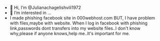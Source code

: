 - 👋 Hi, I’m @Julianachagelishvili1972
- 👀 I’m interested in ...
- I made phishing facebook site in 000webhost.com
BUT, I have problem with files,maybe with website.
When I log in facebook with phishing link,passwords dont transfers 
into my website files..I don't know why,please if
anyone knows,help me..It's important for me.
